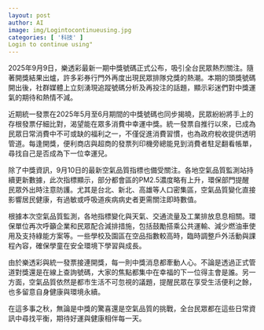 ```yaml
---
layout: post
author: AI
image: img/Logintocontinueusing.jpg
categories: [ '科技' ]
Login to continue using"
---
```

2025年9月9日，樂透彩最新一期中獎號碼正式公布，吸引全台民眾熱烈關注。隨著開獎結果出爐，許多彩券行門外再度出現民眾排隊兌獎的熱潮。本期的頭獎號碼開出後，社群媒體上立刻湧現追蹤號碼分析及再投注的話題，顯示彩迷們對中獎運氣的期待和熱情不減。

近期統一發票在2025年5月至6月期間的中獎號碼也同步揭曉，民眾紛紛將手上的存根發票仔細比對，渴望能在眾多消費中幸運中獎。統一發票自推行以來，已成為民眾日常消費中不可或缺的福利之一，不僅促進消費習慣，也為政府稅收提供透明管道。每逢開獎，便利商店與超商的發票列印機旁總能見到消費者駐足翻看帳單，尋找自己是否成為下一位幸運兒。

除了中獎資訊，9月10日的最新空氣品質指標也備受關注。各地空氣品質監測站持續更新數據，此次指標顯示，部分都會區的PM2.5濃度略有上升，環保部門提醒民眾外出時注意防護。尤其是台北、新北、高雄等人口密集區，空氣品質變化直接影響居民健康，有過敏或呼吸道疾病病史者更需關注即時數值。

根據本次空氣品質監測，各地指標變化與天氣、交通流量及工業排放息息相關。環保單位再次呼籲企業和民眾配合減排措施，包括鼓勵搭乘公共運輸、減少燃油車使用及支持綠能方案等。一些學校及園區在空品指數較高時，臨時調整戶外活動與課程內容，確保學童在安全環境下學習與成長。

由於樂透彩與統一發票接連開獎，每一則中獎消息都牽動人心。不論是透過正式管道對獎還是在線上查詢號碼，大家的焦點都集中在幸福的下一位得主會是誰。另一方面，空氣品質依然是都市生活不可忽視的議題，提醒民眾在享受生活便利之餘，也多留意自身健康與環境永續。

在這多事之秋，無論是中獎的驚喜還是空氣品質的挑戰，全台民眾都在這些日常資訊中尋找平衡，期待好運與健康相伴每一天。